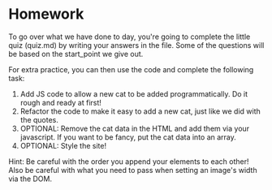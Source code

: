 # Homework

To go over what we have done to day, you're going to complete the little quiz (quiz.md) by writing your answers in the file. Some of the questions will be based on the start_point we give out.

For extra practice, you can then use the code and complete the following task:

1. Add JS code to allow a new cat to be added programmatically. Do it rough and ready at first!
2. Refactor the code to make it easy to add a new cat, just like we did with the quotes.
3. OPTIONAL: Remove the cat data in the HTML and add them via your javascript. If you want to be fancy, put the cat data into an array.
4. OPTIONAL: Style the site!

Hint: Be careful with the order you append your elements to each other!
Also be careful with what you need to pass when setting an image's width via the DOM.